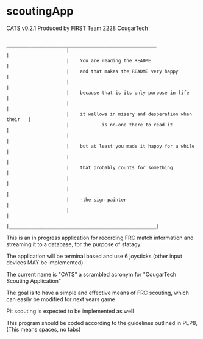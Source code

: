 scoutingApp
===========
CATS v0.2.1
Produced by FIRST Team 2228 CougarTech
                            
                          _______________________________________________________
                          |                                                      |  
                          |    You are reading the README                        |  
                          |    and that makes the README very happy              |
                          |                                                      |
                          |    because that is its only purpose in life          |
                          |                                                      |
                          |    it wallows in misery and desperation when their   |
                          |            is no-one there to read it                |
                          |                                                      |
                          |    but at least you made it happy for a while        |
                          |                                                      |
                          |    that probably counts for something                |
                          |                                                      |
                          |                                                      |
                          |    -the sign painter                                 |
                          |                                                      |
                          |______________________________________________________|

This is an in progress application for recording FRC match information and streaming it to a database, for the purpose of statagy.

The application will be terminal based and use 6 joysticks (other input devices MAY be implemented)

The current name is "CATS" a scrambled acronym for "CougarTech Scouting Application"

The goal is to have a simple and effective means of FRC scouting, which can easily be modified for next years game

Pit scouting is expected to be implemented as well

This program should be coded according to the guidelines outlined in PEP8, (This means spaces, no tabs)
						 
